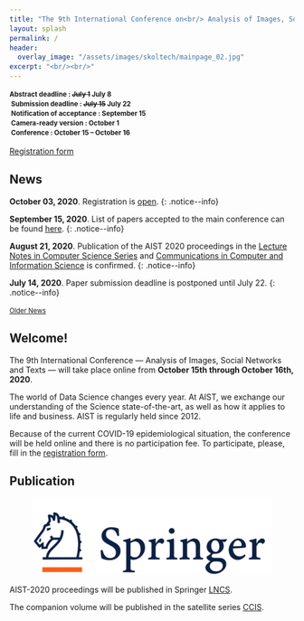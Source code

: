 ```yaml
---
title: "The 9th International Conference on<br/> Analysis of Images, Social Networks and Texts"
layout: splash
permalink: /
header:
  overlay_image: "/assets/images/skoltech/mainpage_02.jpg"
excerpt: "<br/><br/>"
---
```

<div class="text-center">
    <span style="font-weight: bold; font-size: smaller;">
    Abstract deadline : <strike>July 1</strike> July 8<br/>&nbsp;Submission deadline : <strike>July 15</strike> July 22<br/>&nbsp;Notification of acceptance : September 15<br/>&nbsp;Camera-ready version : October 1<br/>&nbsp;Conference : October 15 &ndash; October 16</span>
    <br/><br/>       
    <a href="https://forms.gle/Yc7uL9gBaZYJFRD77" target="_blank" class="btn btn--primary">Registration form</a>
</div>

<h2>News</h2>

**October 03, 2020**. Registration is [open](https://forms.gle/Yc7uL9gBaZYJFRD77).
{: .notice--info}

**September 15, 2020**. List of papers accepted to the main conference can be found [here](/program/accepted/).
{: .notice--info}

**August 21, 2020**. Publication of the AIST 2020 proceedings in the [Lecture Notes in Computer Science Series](https://www.springer.com/series/558) and [Communications in Computer and Information Science](http://www.springer.com/series/7899) is confirmed.
{: .notice--info}

**July 14, 2020**. Paper submission deadline is postponed until July 22.
{: .notice--info}

<div class="text-center">
    <a href="/archive/" style="font-size: smaller; font-decoration: italic;">Older News</a>
</div>

<h2>Welcome!</h2>

The 9th International Conference — Analysis of Images, Social Networks and Texts — will take place online from <b>October 15th through October 16th, 2020</b>.

The world of Data Science changes every year. At AIST, we exchange our understanding of the Science state-of-the-art, as well as how it applies to life and business. AIST is regularly held since 2012.

Because of the current COVID-19 epidemiological situation, the conference will be held online and there is no participation fee. To participate, please, fill in the <a href="https://forms.gle/Yc7uL9gBaZYJFRD77">registration form</a>.

<h2>Publication</h2>

<figure>
  <a href="https://www.springer.com"><img src="/assets/images/springer.png"></a>
</figure>


AIST-2020 proceedings will be published in Springer <a href="https://www.springer.com/series/558">LNCS</a>.

The companion volume will be published in the satellite series [CCIS](https://www.springer.com/series/7899).
